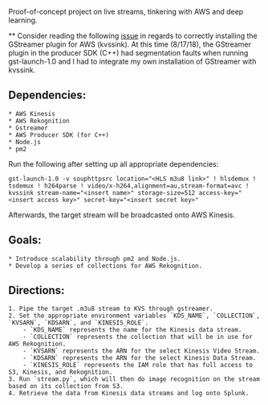 Proof-of-concept project on live streams, tinkering with AWS and deep learning.

** Consider reading the following [issue](https://github.com/awslabs/amazon-kinesis-video-streams-producer-sdk-cpp/issues/92) in regards to correctly installing the GStreamer plugin for AWS (kvssink). At this time (8/17/18), the GStreamer plugin in the producer SDK (C++) had segmentation faults when running gst-launch-1.0 and I had to integrate my own installation of GStreamer with kvssink.

## Dependencies:
    * AWS Kinesis
    * AWS Rekognition
    * Gstreamer
    * AWS Producer SDK (for C++)
    * Node.js
    * pm2

Run the following after setting up all appropriate dependencies:

`gst-launch-1.0 -v souphttpsrc location="<HLS m3u8 link>" ! hlsdemux ! tsdemux ! h264parse ! video/x-h264,alignment=au,stream-format=avc ! kvssink stream-name="<insert name>" storage-size=512 access-key="<insert access key>" secret-key="<insert secret key>"`

Afterwards, the target stream will be broadcasted onto AWS Kinesis.

## Goals:
    * Introduce scalability through pm2 and Node.js.
    * Develop a series of collections for AWS Rekognition.

## Directions:
    1. Pipe the target .m3u8 stream to KVS through gstreamer.
    2. Set the appropriate environment variables `KDS_NAME`, `COLLECTION`, `KVSARN`, `KDSARN`, and `KINESIS_ROLE`.
        - `KDS_NAME` represents the name for the Kinesis data stream.
        - `COLLECTION` represents the collection that will be in use for AWS Rekognition.
        - `KVSARN` represents the ARN for the select Kinesis Video Stream.
        - `KDSARN` represents the ARN for the select Kinesis Data Stream.
        - `KINESIS_ROLE` represents the IAM role that has full access to S3, Kinesis, and Rekognition.
    3. Run `stream.py`, which will then do image recognition on the stream based on its collection from S3.
    4. Retrieve the data from Kinesis data streams and log onto Splunk.


